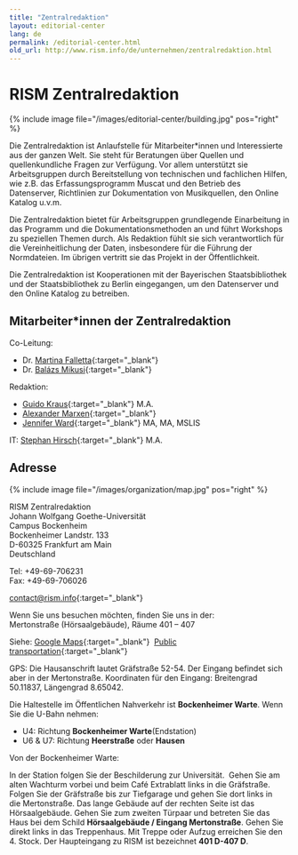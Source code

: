 ```yaml
---
title: "Zentralredaktion"
layout: editorial-center
lang: de
permalink: /editorial-center.html
old_url: http://www.rism.info/de/unternehmen/zentralredaktion.html
---
```


# RISM Zentralredaktion

{% include image file="/images/editorial-center/building.jpg" pos="right" %}

Die Zentralredaktion ist Anlaufstelle für Mitarbeiter*innen und Interessierte aus der ganzen Welt. Sie steht für Beratungen über Quellen und quellenkundliche Fragen zur Verfügung. Vor allem unterstützt sie Arbeitsgruppen durch Bereitstellung von technischen und fachlichen Hilfen, wie z.B. das Erfassungsprogramm Muscat und den Betrieb des Datenserver, Richtlinien zur Dokumentation von Musikquellen, den Online Katalog u.v.m. 

Die Zentralredaktion bietet für Arbeitsgruppen grundlegende Einarbeitung in das Programm und die Dokumentationsmethoden an und führt Workshops zu speziellen Themen durch. Als Redaktion fühlt sie sich verantwortlich für die Vereinheitlichung der Daten, insbesondere für die Führung der Normdateien. 
Im übrigen vertritt sie das Projekt in der Öffentlichkeit. 

Die Zentralredaktion ist Kooperationen mit der Bayerischen Staatsbibliothek und der Staatsbibliothek zu Berlin eingegangen, um den Datenserver und den Online Katalog zu betreiben.

## Mitarbeiter*innen der Zentralredaktion

Co-Leitung:
* Dr. [Martina Falletta](mailto:martina.falletta@rism.info){:target="_blank"}
* Dr. [Balázs Mikusi](mailto:balazs.mikusi@rism.info){:target="_blank"}

Redaktion:
* [Guido Kraus](mailto:guido.kraus@rism.info){:target="_blank"} M.A.  
* [Alexander Marxen](mailto:alexander.marxen@rism.info){:target="_blank"}  
* [Jennifer Ward](mailto:jennifer.ward@rism.info){:target="_blank"} MA, MA, MSLIS

IT: [Stephan Hirsch](mailto:stephan.hirsch@rism.info){:target="_blank"} M.A.


## Adresse

{% include image file="/images/organization/map.jpg" pos="right" %}

RISM Zentralredaktion  
Johann Wolfgang Goethe-Universität  
Campus Bockenheim  
Bockenheimer Landstr. 133  
D-60325 Frankfurt am Main  
Deutschland

Tel: +49-69-706231  
Fax: +49-69-706026

[contact@rism.info](mailto:contact@rism.info){:target="_blank"}

Wenn Sie uns besuchen möchten, finden Sie uns in der:  
Mertonstraße (Hörsaalgebäude), Räume 401 – 407

Siehe: [Google Maps](https://goo.gl/maps/30s4Z){:target="_blank"}  [Public transportation](http://www.rmv.de/en/){:target="_blank"}

GPS: Die Hausanschrift lautet Gräfstraße 52-54. Der Eingang befindet sich aber in der Mertonstraße.
Koordinaten für den Eingang: Breitengrad 50.11837, Längengrad 8.65042. 

Die Haltestelle im Öffentlichen Nahverkehr ist **Bockenheimer Warte**. Wenn Sie die U-Bahn nehmen: 

* U4: Richtung **Bockenheimer Warte**(Endstation)
* U6 & U7: Richtung **Heerstraße** oder **Hausen**

Von der Bockenheimer Warte:

In der Station folgen Sie der Beschilderung zur Universität.  
Gehen Sie am alten Wachturm vorbei und beim Café Extrablatt links in die Gräfstraße. Folgen Sie der Gräfstraße bis zur Tiefgarage und gehen Sie dort links in die Mertonstraße. Das lange Gebäude auf der rechten Seite ist das Hörsaalgebäude. Gehen Sie zum zweiten Türpaar und betreten Sie das Haus bei dem Schild **Hörsaalgebäude / Eingang Mertonstraße**. Gehen Sie direkt links in das Treppenhaus. Mit Treppe oder Aufzug erreichen Sie den 4. Stock. Der Haupteingang zu RISM ist bezeichnet **401 D-407 D**.


